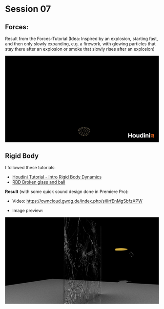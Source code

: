 # Session 07

## Forces:

Result from the Forces-Tutorial (Idea: Inspired by an explosion, starting fast, and then only slowly expanding, e.g. a firework, with glowing particles that stay there after an explosion or smoke that slowly rises after an explosion)

![](img/Session07_Forces.gif)

## Rigid Body

I followed these tutorials:

- [Houdini Tutorial - Intro Rigid Body Dynamics ](https://youtu.be/I7Yxue9XAiQ)
- [RBD Broken glass and ball](https://youtu.be/Nu5BmGYjzp4)

**Result** (with some quick sound design done in Premiere Pro):

- Video: https://owncloud.gwdg.de/index.php/s/iIrfEnMgSbfzXPW

- Image preview:

![](img/Session07_img.png)




